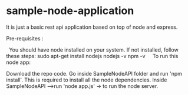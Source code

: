 # sample-node-application
It is just a basic rest api application based on top of node and express. 

Pre-requisites :

   You should have node installed on your system.
   If not installed, follow these steps:
    sudo apt-get install nodejs
    nodejs -v
    npm -v
    
To run this node app:

  Download the repo code.
  Go inside SampleNodeAPI folder and run 'npm install'. This is required to install all the node dependencies.
  Inside SampleNodeAPI -->run  'node app.js'  -> to run the node server.    
